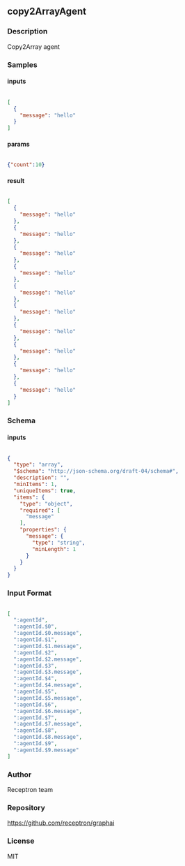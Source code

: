 ## copy2ArrayAgent

### Description

Copy2Array agent

### Samples

#### inputs

```json

[
  {
    "message": "hello"
  }
]

````

#### params

```json

{"count":10}

````

#### result

```json

[
  {
    "message": "hello"
  },
  {
    "message": "hello"
  },
  {
    "message": "hello"
  },
  {
    "message": "hello"
  },
  {
    "message": "hello"
  },
  {
    "message": "hello"
  },
  {
    "message": "hello"
  },
  {
    "message": "hello"
  },
  {
    "message": "hello"
  },
  {
    "message": "hello"
  }
]

````

### Schema

#### inputs

```json

{
  "type": "array",
  "$schema": "http://json-schema.org/draft-04/schema#",
  "description": "",
  "minItems": 1,
  "uniqueItems": true,
  "items": {
    "type": "object",
    "required": [
      "message"
    ],
    "properties": {
      "message": {
        "type": "string",
        "minLength": 1
      }
    }
  }
}

````

### Input Format

```json

[
  ":agentId",
  ":agentId.$0",
  ":agentId.$0.message",
  ":agentId.$1",
  ":agentId.$1.message",
  ":agentId.$2",
  ":agentId.$2.message",
  ":agentId.$3",
  ":agentId.$3.message",
  ":agentId.$4",
  ":agentId.$4.message",
  ":agentId.$5",
  ":agentId.$5.message",
  ":agentId.$6",
  ":agentId.$6.message",
  ":agentId.$7",
  ":agentId.$7.message",
  ":agentId.$8",
  ":agentId.$8.message",
  ":agentId.$9",
  ":agentId.$9.message"
]

````

### Author

Receptron team

### Repository

https://github.com/receptron/graphai


### License

MIT

